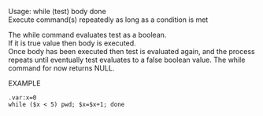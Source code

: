 Usage: while (test) body done   
Execute command(s) repeatedly as long as a condition is met   

The  while command evaluates test as a boolean.   
If it is true  value  then body  is  executed.   
Once body has been executed then test is evaluated again,
and the process repeats until eventually test evaluates to a false boolean value.
The while command for now returns NULL.   

EXAMPLE   

    .var:x=0
    while ($x < 5) pwd; $x=$x+1; done 